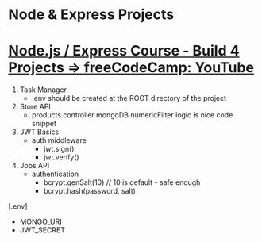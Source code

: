 # Node & Express Projects
# [Node.js / Express Course - Build 4 Projects => freeCodeCamp: YouTube](https://www.youtube.com/watch?v=qwfE7fSVaZM)

1. Task Manager
    - .env should be created at the ROOT directory of the project
2. Store API
    - products controller mongoDB numericFilter logic is nice code snippet
3. JWT Basics
    - auth middleware
        - jwt.sign()
        - jwt.verify()
4. Jobs API
    - authentication
        - bcrypt.genSalt(10)            // 10 is default - safe enough
        - bcrypt.hash(password, salt)

[.env]

- MONGO_URI
- JWT_SECRET